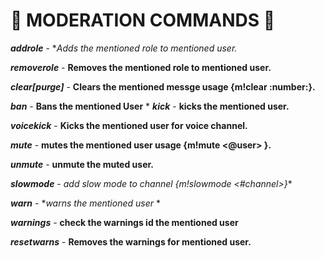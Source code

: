 # 🚫 MODERATION COMMANDS 🚫

***addrole*** - **Adds the mentioned role *to mentioned user.**

***removerole*** - **Removes the mentioned role to mentioned user.**

***clear[purge]*** - **Clears the mentioned messge usage {m!clear :number:}.**

***ban*** - **Bans the mentioned User**
*
***kick*** - **kicks the mentioned user.**

***voicekick*** - **Kicks the mentioned user for voice channel.**

***mute*** - **mutes the mentioned user usage {m!mute <@user> <time> }.**

***unmute*** - **unmute the muted user.**

***slowmode*** - *add slow mode to channel {m!slowmode <#channel>}**

***warn*** - **warns the mentioned user* *

***warnings*** - **check the warnings id the mentioned user**

***resetwarns*** - **Removes the warnings for mentioned user.**



